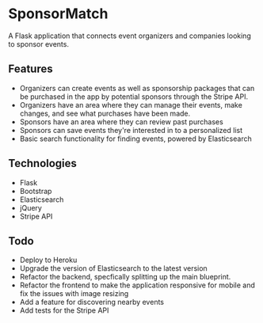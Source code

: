 # SponsorMatch
A Flask application that connects event organizers and companies looking to sponsor events. 

## Features
 - Organizers can create events as well as sponsorship packages that can be purchased in the app by potential sponsors through the Stripe API. 
 - Organizers have an area where they can manage their events, make changes, and see what purchases have been made.
 - Sponsors have an area where they can review past purchases
 - Sponsors can save events they're interested in to a personalized list
 - Basic search functionality for finding events, powered by Elasticsearch

## Technologies
 - Flask
 - Bootstrap
 - Elasticsearch
 - jQuery
 - Stripe API


## Todo
 - Deploy to Heroku
 - Upgrade the version of Elasticsearch to the latest version
 - Refactor the backend, specfically splitting up the main blueprint.
 - Refactor the frontend to make the application responsive for mobile and fix the issues with image resizing
 - Add a feature for discovering nearby events
 - Add tests for the Stripe API

